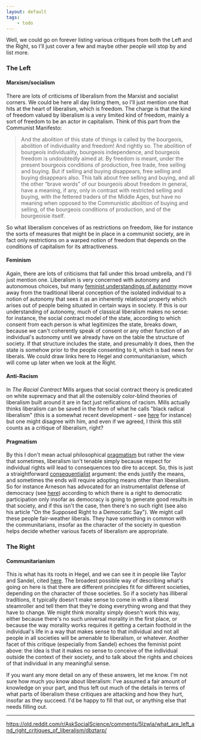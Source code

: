 ```yaml
---
layout: default
tags:
    - todo
---
```


<article>

Well, we could go on forever listing various critiques from both the Left and the Right, so I'll just cover a few and maybe other people will stop by and list more.

### The Left

#### Marxism/socialism

There are lots of criticisms of liberalism from the Marxist and socialist corners. We could be here all day listing them, so I'll just mention one that hits at the heart of liberalism, which is freedom. The charge is that the kind of freedom valued by liberalism is a very limited kind of freedom, mainly a sort of freedom to be an actor in capitalism. Think of this part from the Communist Manifesto:

>And the abolition of this state of things is called by the bourgeois, abolition of individuality and freedom! And rightly so. The abolition of bourgeois individuality, bourgeois independence, and bourgeois freedom is undoubtedly aimed at. By freedom is meant, under the present bourgeois conditions of production, free trade, free selling and buying. But if selling and buying disappears, free selling and buying disappears also. This talk about free selling and buying, and all the other “brave words” of our bourgeois about freedom in general, have a meaning, if any, only in contrast with restricted selling and buying, with the fettered traders of the Middle Ages, but have no meaning when opposed to the Communistic abolition of buying and selling, of the bourgeois conditions of production, and of the bourgeoisie itself.

So what liberalism conceives of as restrictions on freedom, like for instance the sorts of measures that might be in place in a communist society, are in fact only restrictions on a warped notion of freedom that depends on the conditions of capitalism for its attractiveness.

#### Feminism

Again, there are lots of criticisms that fall under this broad umbrella, and I'll just mention one. Liberalism is very concerned with autonomy and autonomous choices, but many [feminist understandings of autonomy](https://plato.stanford.edu/entries/feminism-autonomy/) move away from the traditional liberal conception of the isolated individual to a notion of autonomy that sees it as an inherently relational property which arises out of people being situated in certain ways in society. If this is our understanding of autonomy, much of classical liberalism makes no sense: for instance, the social contract model of the state, according to which consent from each person is what legitimizes the state, breaks down, because we can't coherently speak of consent or any other function of an individual's autonomy until we already have on the table the structure of society. If that structure includes the state, and presumably it does, then the state is somehow prior to the people consenting to it, which is bad news for liberals. We could draw links here to Hegel and communitarianism, which will come up later when we look at the Right.

#### Anti-Racism

In *The Racial Contract* Mills argues that social contract theory is predicated on white supremacy and that all the ostensibly color-blind theories of liberalism built around it are in fact just reifications of racism. Mills actually thinks liberalism can be saved in the form of what he calls "black radical liberalism" (this is a somewhat recent development - see [here](http://peasoup.typepad.com/peasoup/2015/02/black-radical-liberalism-and-why-it-isnt-an-oxymoron.html) for instance) but one might disagree with him, and even if we agreed, I think this still counts as a critique of liberalism, right?

#### Pragmatism

By this I don't mean actual philosophical [pragmatism](https://plato.stanford.edu/entries/pragmatism/) but rather the view that sometimes, liberalism isn't tenable simply because respect for individual rights will lead to consequences too dire to accept. So, this is just a straightforward [consequentialist](https://plato.stanford.edu/entries/consequentialism/) argument: the ends justify the means, and sometimes the ends will require adopting means other than liberalism. So for instance Arneson has advocated for an instrumentalist defense of democracy (see [here](https://plato.stanford.edu/entries/democracy/#Ins)) according to which there is a right to democratic participation only insofar as democracy is going to generate good results in that society, and if this isn't the case, then there's no such right (see also his article "On the Supposed Right to a Democratic Say"). We might call these people fair-weather liberals. They have something in common with the communitarians, insofar as the character of the society in question helps decide whether various facets of liberalism are appropriate.

### The Right

#### Communitarianism

This is what has its roots in Hegel, and we can see it in people like Taylor and Sandel, cited [here](https://plato.stanford.edu/entries/communitarianism/). The broadest possible way of describing what's going on here is that there are different principles fit for different societies, depending on the character of those societies. So if a society has illiberal traditions, it typically doesn't make sense to come in with a liberal steamroller and tell them that they're doing everything wrong and that they have to change. We might think morality simply doesn't work this way, either because there's no such universal morality in the first place, or because the way morality works requires it getting a certain foothold in the individual's life in a way that makes sense to that individual and not all people in all societies will be amenable to liberalism, or whatever. Another facet of this critique (especially from Sandel) echoes the feminist point above: the idea is that it makes no sense to conceive of the individual outside the context of their society, and to talk about the rights and choices of that individual in any meaningful sense.

If you want any more detail on any of these answers, let me know. I'm not sure how much you know about liberalism: I've assumed a fair amount of knowledge on your part, and thus left out much of the details in terms of what parts of liberalism these critiques are attacking and how they hurt, insofar as they succeed. I'd be happy to fill that out, or anything else that needs filling out.

---

https://old.reddit.com/r/AskSocialScience/comments/5lzwla/what_are_left_and_right_critiques_of_liberalism/dbztarp/

<article>